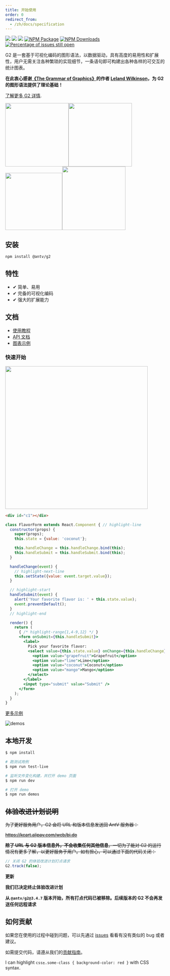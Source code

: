 ```yaml
---
title: 开始使用
order: 0
redirect_from:
  - /zh/docs/specification
---
```


[![](https://img.shields.io/travis/antvis/g2.svg)](https://travis-ci.org/antvis/g2)
![](https://img.shields.io/badge/language-javascript-red.svg)
![](https://img.shields.io/badge/license-MIT-000000.svg)
[![NPM Package](https://img.shields.io/npm/v/@antv/g2.svg)](https://www.npmjs.com/package/@antv/g2)
[![NPM Downloads](https://img.shields.io/npm/dm/@antv/g2.svg)](https://npmjs.org/package/@antv/g2)
[![Percentage of issues still open](https://isitmaintained.com/badge/open/antvis/g2.svg)](https://isitmaintained.com/project/antvis/g2 'Percentage of issues still open')

G2 是一套基于可视化编码的图形语法，以数据驱动，具有高度的易用性和扩展性，用户无需关注各种繁琐的实现细节，一条语句即可构建出各种各样的可交互的统计图表。

<swatch colors="#F4664A,#30BF78,#FAAD14" colorNames="Red,Green,Yellow"></swatch>

<swatch title="色板" colors="#227BA2,#22BAED,#8AD4FF,#C9E9FF,#F2EAEA,#FFC5AC,#FF895D,#F3470D,#A4300C,#5B8FF9" colorNames="Geek Blue,Geek Blue,Daybreak Blue"></swatch>

<swatch title="色板" colors="#227BA2,#22BAED,#8AD4FF,#C9E9FF,#F2EAEA,#FFC5AC,#FF895D,#F3470D,#A4300C|#227BA2,#22BAED,#8AD4FF,#C9E9FF,#F2EAEA,#FFC5AC,#FF895D,#F3470D,#A4300C|#227BA2,#22BAED,#8AD4FF,#C9E9FF,#F2EAEA,#FFC5AC,#FF895D,#F3470D,#A4300C|#227BA2,#22BAED,#8AD4FF,#C9E9FF,#F2EAEA,#FFC5AC,#FF895D,#F3470D,#A4300C|#227BA2,#22BAED,#8AD4FF,#C9E9FF,#F2EAEA,#FFC5AC,#FF895D,#F3470D,#A4300C|#227BA2,#22BAED,#8AD4FF,#C9E9FF,#F2EAEA,#FFC5AC,#FF895D,#F3470D,#A4300C" colorNames="Red,Geek Blue,Geek Blue,Geek Blue,Geek Blue,Geek Blue"></swatch>

<swatch title="色板" grid="sudoku" colors="#227BA2,#22BAED,#8AD4FF,#C9E9FF,#F2EAEA,#FFC5AC,#FF895D,#F3470D,#A4300C|#227BA2,#22BAED,#8AD4FF,#C9E9FF,#F2EAEA,#FFC5AC,#FF895D,#F3470D,#A4300C|#227BA2,#22BAED,#8AD4FF,#C9E9FF,#F2EAEA,#FFC5AC,#FF895D,#F3470D,#A4300C|#227BA2,#22BAED,#8AD4FF,#C9E9FF,#F2EAEA,#FFC5AC,#FF895D,#F3470D,#A4300C|#227BA2,#22BAED,#8AD4FF,#C9E9FF,#F2EAEA,#FFC5AC,#FF895D,#F3470D,#A4300C|#227BA2,#22BAED,#8AD4FF,#C9E9FF,#F2EAEA,#FFC5AC,#FF895D,#F3470D,#A4300C" colorNames="Geek Blue,Geek Blue,Geek Blue,Geek Blue,Geek Blue,Geek Blue"></swatch>

<swatch title="色板" colors="#227BA2,#22BAED,#8AD4FF,#C9E9FF,#F2EAEA,#FFC5AC,#FF895D,#F3470D,#A4300C,#227BA2,#22BAED,#8AD4FF,#C9E9FF,#F2EAEA,#FFC5AC,#FF895D,#F3470D,#A4300C,#5B8FF9,#5B8FF9" colorNames="Geek Blue,Geek Blue,Geek Blue"></swatch>

**在此衷心感谢[《The Grammar of Graphics》](https://www.cs.uic.edu/~wilkinson/TheGrammarOfGraphics/GOG.html)的作者 [Leland Wilkinson](https://en.wikipedia.org/wiki/Leland_Wilkinson)，为 G2 的图形语法提供了理论基础！**

[了解更多 G2 详情](https://antv.alipay.com/zh-cn/g2/3.x/index.html).

<img src="https://gw.alipayobjects.com/zos/rmsportal/AOwgKIjknXfggPijmhym.gif" width="200"><img src="https://gw.alipayobjects.com/zos/rmsportal/nfiOREzMIsENrzUeLOGR.gif" width="200"><img src="https://gw.alipayobjects.com/zos/rmsportal/uZZmaudtKRnvUhmUdZSZ.gif" width="180"><img src="https://gw.alipayobjects.com/zos/rmsportal/ifSTXzrGbvtLRpnAvAiZ.gif" width="200">

## 安装

```bash
npm install @antv/g2
```

## 特性

- ✔︎ 简单、易用
- ✔︎ 完备的可视化编码
- ✔︎ 强大的扩展能力

## 文档

- [使用教程](https://antv.alipay.com/zh-cn/g2/3.x/tutorial/index.html)
- [API 文档](https://antv.alipay.com/zh-cn/g2/3.x/api/index.html)
- [图表示例](https://antv.alipay.com/zh-cn/g2/3.x/demo/index.html)

### 快速开始

<img src="https://gw.alipayobjects.com/zos/rmsportal/aHvVgFiBnGzzKCEjdVtL.png" width="450">

```html
<div id="c1"></div>
```

```jsx
class FlavorForm extends React.Component { // highlight-line
  constructor(props) {
    super(props);
    this.state = {value: 'coconut'};

    this.handleChange = this.handleChange.bind(this);
    this.handleSubmit = this.handleSubmit.bind(this);
  }

  handleChange(event) {
    // highlight-next-line
    this.setState({value: event.target.value});
  }

  // highlight-start
  handleSubmit(event) {
    alert('Your favorite flavor is: ' + this.state.value);
    event.preventDefault();
  }
  // highlight-end

  render() {
    return (
      { /* highlight-range{1,4-9,12} */ }
      <form onSubmit={this.handleSubmit}>
        <label>
          Pick your favorite flavor:
          <select value={this.state.value} onChange={this.handleChange}>
            <option value="grapefruit">Grapefruit</option>
            <option value="lime">Lime</option>
            <option value="coconut">Coconut</option>
            <option value="mango">Mango</option>
          </select>
        </label>
        <input type="submit" value="Submit" />
      </form>
    );
  }
}
```

[更多示例](https://antv.alipay.com/zh-cn/g2/3.x/demo/index.html)

![demos](https://user-images.githubusercontent.com/1655789/34187141-d800fe94-e56a-11e7-878a-4dc0e4f538d9.png)

## 本地开发

```bash
$ npm install

# 跑测试用例
$ npm run test-live

# 监听文件变化构建，并打开 demo 页面
$ npm run dev

# 打开 demo
$ npm run demos
```

## ~~体验改进计划说明~~

~~为了更好服务用户，G2 会将 URL 和版本信息发送回 AntV 服务器：~~

~~https://kcart.alipay.com/web/bi.do~~

~~**除了 URL 与 G2 版本信息外，不会收集任何其他信息**，一切为了能对 G2 的运行情况有更多了解，以更好服务于用户。如有担心，可以通过下面的代码关闭：~~

```js
// 关闭 G2 的体验改进计划打点请求
G2.track(false);
```

**更新**

**我们已决定终止体验改进计划**

**从 `@antv/g2@3.4.7` 版本开始，所有打点代码已被移除。后续版本的 G2 不会再发送任何远程请求**

## 如何贡献

如果您在使用的过程中碰到问题，可以先通过 [issues](https://github.com/cnfe/g2/issues) 看看有没有类似的 bug 或者建议。

如需提交代码，请遵从我们的[贡献指南](https://github.com/cnfe/g2/blob/master/CONTRIBUTING.md)。

I can highlight `css±.some-class { background-color: red }` with CSS syntax.

